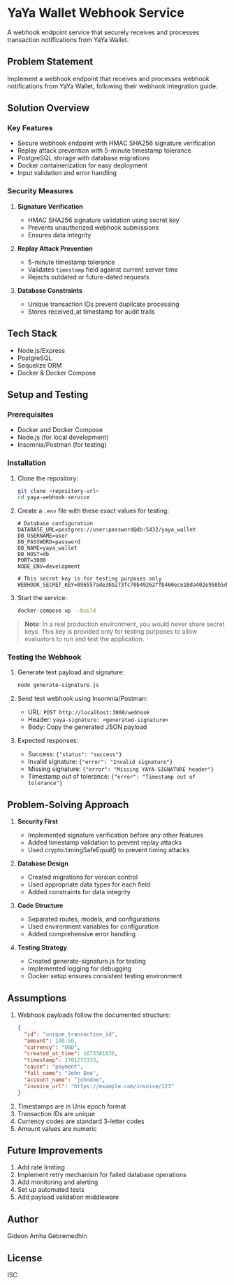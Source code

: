 # YaYa Wallet Webhook Service

A webhook endpoint service that securely receives and processes transaction notifications from YaYa Wallet.

## Problem Statement
Implement a webhook endpoint that receives and processes webhook notifications from YaYa Wallet, following their webhook integration guide.

## Solution Overview

### Key Features
- Secure webhook endpoint with HMAC SHA256 signature verification
- Replay attack prevention with 5-minute timestamp tolerance
- PostgreSQL storage with database migrations
- Docker containerization for easy deployment
- Input validation and error handling

### Security Measures
1. **Signature Verification**
   - HMAC SHA256 signature validation using secret key
   - Prevents unauthorized webhook submissions
   - Ensures data integrity

2. **Replay Attack Prevention**
   - 5-minute timestamp tolerance
   - Validates `timestamp` field against current server time
   - Rejects outdated or future-dated requests

3. **Database Constraints**
   - Unique transaction IDs prevent duplicate processing
   - Stores received_at timestamp for audit trails

## Tech Stack
- Node.js/Express
- PostgreSQL
- Sequelize ORM
- Docker & Docker Compose

## Setup and Testing

### Prerequisites
- Docker and Docker Compose
- Node.js (for local development)
- Insomnia/Postman (for testing)

### Installation
1. Clone the repository:
   ```bash
   git clone <repository-url>
   cd yaya-webhook-service
   ```

2. Create a `.env` file with these exact values for testing:
   ```plaintext
   # Database configuration
   DATABASE_URL=postgres://user:password@db:5432/yaya_wallet
   DB_USERNAME=user
   DB_PASSWORD=password
   DB_NAME=yaya_wallet
   DB_HOST=db
   PORT=3000
   NODE_ENV=development

   # This secret key is for testing purposes only
   WEBHOOK_SECRET_KEY=096557ade3bb273fc70b49262ffb460ece18da402e958b5d08645190a23a4979
   ```

3. Start the service:
   ```bash
   docker-compose up --build
   ```

> **Note**: In a real production environment, you would never share secret keys. This key is provided only for testing purposes to allow evaluators to run and test the application.

### Testing the Webhook

1. Generate test payload and signature:
   ```bash
   node generate-signature.js
   ```

2. Send test webhook using Insomnia/Postman:
   - URL: `POST http://localhost:3000/webhook`
   - Header: `yaya-signature: <generated-signature>`
   - Body: Copy the generated JSON payload

3. Expected responses:
   - Success: `{"status": "success"}`
   - Invalid signature: `{"error": "Invalid signature"}`
   - Missing signature: `{"error": "Missing YAYA-SIGNATURE header"}`
   - Timestamp out of tolerance: `{"error": "Timestamp out of tolerance"}`

## Problem-Solving Approach

1. **Security First**
   - Implemented signature verification before any other features
   - Added timestamp validation to prevent replay attacks
   - Used crypto.timingSafeEqual() to prevent timing attacks

2. **Database Design**
   - Created migrations for version control
   - Used appropriate data types for each field
   - Added constraints for data integrity

3. **Code Structure**
   - Separated routes, models, and configurations
   - Used environment variables for configuration
   - Added comprehensive error handling

4. **Testing Strategy**
   - Created generate-signature.js for testing
   - Implemented logging for debugging
   - Docker setup ensures consistent testing environment

## Assumptions
1. Webhook payloads follow the documented structure:
   ```json
   {
     "id": "unique_transaction_id",
     "amount": 100.50,
     "currency": "USD",
     "created_at_time": 1673381836,
     "timestamp": 1701272333,
     "cause": "payment",
     "full_name": "John Doe",
     "account_name": "johndoe",
     "invoice_url": "https://example.com/invoice/123"
   }
   ```
2. Timestamps are in Unix epoch format
3. Transaction IDs are unique
4. Currency codes are standard 3-letter codes
5. Amount values are numeric

## Future Improvements
1. Add rate limiting
2. Implement retry mechanism for failed database operations
3. Add monitoring and alerting
4. Set up automated tests
5. Add payload validation middleware

## Author
Gideon Amha Gebremedhin

## License
ISC
